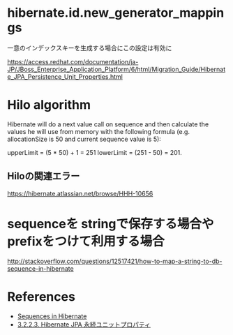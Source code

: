 # hibernate.id.new_generator_mappings

一意のインデックスキーを生成する場合にこの設定は有効に

<https://access.redhat.com/documentation/ja-JP/JBoss_Enterprise_Application_Platform/6/html/Migration_Guide/Hibernate_JPA_Persistence_Unit_Properties.html>

# Hilo algorithm

Hibernate will do a next value call on sequence 
and then calculate the values he will use from memory with the following formula 
(e.g. allocationSize is 50 and current sequence value is 5): 

upperLimit = (5 * 50) + 1 = 251 
lowerLimit = (251 - 50) = 201.

## Hiloの関連エラー

<https://hibernate.atlassian.net/browse/HHH-10656>

# sequenceを stringで保存する場合や prefixをつけて利用する場合

<http://stackoverflow.com/questions/12517421/how-to-map-a-string-to-db-sequence-in-hibernate>

# References

+ [Sequences in Hibernate](http://tech.zooplus.com/sequences-in-hibernate/)
+ [3.2.2.3. Hibernate JPA 永続ユニットプロパティ](https://access.redhat.com/documentation/ja-JP/JBoss_Enterprise_Application_Platform/6/html/Migration_Guide/Hibernate_JPA_Persistence_Unit_Properties.html)
